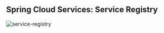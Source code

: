 ## Spring Cloud Services: Service Registry


![service-registry](slides/resources/images/service-registry.png "service-registry")
